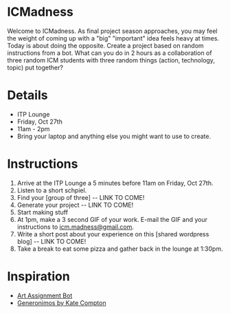 # ICMadness

Welcome to ICMadness. As final project season approaches, you may feel the weight of coming up with a "big" "important" idea feels heavy at times. Today is about doing the opposite. Create a project based on random instructions from a bot. What can you do in 2 hours as a collaboration of three random ICM students with three random things (action, technology, topic) put together?

# Details
* ITP Lounge
* Friday, Oct 27th
* 11am - 2pm
* Bring your laptop and anything else you might want to use to create.

# Instructions
1. Arrive at the ITP Lounge a 5 minutes before 11am on Friday, Oct 27th.
2. Listen to a short schpiel.
3. Find your [group of three] -- LINK TO COME!
4. Generate your project -- LINK TO COME!
5. Start making stuff
6. At 1pm, make a 3 second GIF of your work. E-mail the GIF and your instructions to icm.madness@gmail.com.
7. Write a short post about your experience on this [shared wordpress blog] -- LINK TO COME!
7. Take a break to eat some pizza and gather back in the lounge at 1:30pm.

# Inspiration
* [Art Assignment Bot](https://twitter.com/artassignbot)
* [Generonimos by Kate Compton](http://www.galaxykate.com/generominos/)

